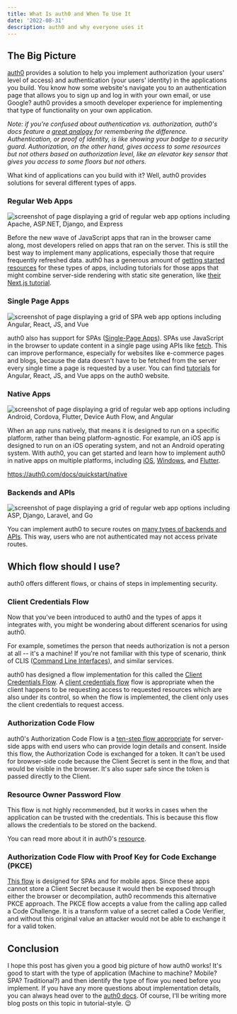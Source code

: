 ```yaml
---
title: What Is auth0 and When To Use It
date: '2022-08-31'
description: auth0 and why everyone uses it
---
```


## The Big Picture

[auth0](https://auth0.com/) provides a solution to help you implement authorization (your users' level of access) and authentication (your users' identity) in the applications you build. You know how some website's navigate you to an authentication page that allows you to sign up and log in with your own email, or use Google? auth0 provides a smooth developer experience for implementing that type of functionality on your own application.

_Note: if you're confused about authentication vs. authorization, auth0's docs feature a [great analogy](https://auth0.com/docs/get-started/identity-fundamentals/identity-and-access-management) for remembering the difference. Authentication, or proof of identity, is like showing your badge to a security guard. Authorization, on the other hand, gives access to some resources but not others based on authorization level, like an elevator key sensor that gives you access to some floors but not others._

What kind of applications can you build with it? Well, auth0 provides solutions for several different types of apps.

### Regular Web Apps

![screenshot of page displaying a grid of regular web app options including Apache, ASP.NET, Django, and Express](/assets/blog/img1.png)

Before the new wave of JavaScript apps that ran in the browser came along, most developers relied on apps that ran on the server. This is still the best way to implement many applications, especially those that require frequently refreshed data. auth0 has a generous amount of [getting started resources](https://auth0.com/docs/quickstart/native#webapp) for these types of apps, including tutorials for those apps that might combine server-side rendering with static site generation, like [their Next.js tutorial](https://auth0.com/docs/quickstart/webapp/nextjs/interactive).

### Single Page Apps

![screenshot of page displaying a grid of SPA web app options including Angular, React, JS, and Vue](/assets/blog/img2.png)

auth0 also has support for SPAs ([Single-Page Apps](https://developer.mozilla.org/en-US/docs/Glossary/SPA)). SPAs use JavaScript in the browser to update content in a single page using APIs like [fetch](https://developer.mozilla.org/en-US/docs/Web/API/Fetch_API). This can improve performance, especially for websites like e-commerce pages and blogs, because the data doesn't have to be fetched from the server every single time a page is requested by a user. You can find [tutorials](https://auth0.com/docs/quickstart/native#spa) for Angular, React, JS, and Vue apps on the auth0 website.

### Native Apps

![screenshot of page displaying a grid of regular web app options including Android, Cordova, Flutter, Device Auth Flow, and Angular](/assets/blog/img3.png)

When an app runs natively, that means it is designed to run on a specific platform, rather than being platform-agnostic. For example, an iOS app is designed to run on an iOS operating system, and not an Android operating system. With auth0, you can get started and learn how to implement auth0 in native apps on multiple platforms, including [iOS](https://auth0.com/docs/quickstart/native/ios-swift/interactive), [Windows](https://auth0.com/docs/quickstart/native/windows-uwp-csharp), and [Flutter](https://auth0.com/docs/quickstart/native/flutter/interactive).

https://auth0.com/docs/quickstart/native

### Backends and APIs

![screenshot of page displaying a grid of regular web app options including ASP, Django, Laravel, and Go](/assets/blog/img4.png)

You can implement auth0 to secure routes on [many types of backends and APIs](https://auth0.com/docs/quickstart/native#backend). This way, users who are not authenticated may not access private routes.

## Which flow should I use?

auth0 offers different flows, or chains of steps in implementing security.

### Client Credentials Flow

Now that you've been introduced to auth0 and the types of apps it integrates with, you might be wondering about different scenarios for using auth0.

For example, sometimes the person that needs authorization is not a person at all -- it's a machine! If you're not familiar with this type of scenario, think of CLIS ([Command Line Interfaces](https://en.wikipedia.org/wiki/Command-line_interface)), and similar services.

auth0 has designed a flow implementation for this called the [Client Credentials Flow](https://auth0.com/docs/get-started/authentication-and-authorization-flow/client-credentials-flow). A [client credentials flow](https://www.rfc-editor.org/rfc/rfc6749#section-4.4) flow is appropriate when the client happens to be requesting access to requested resources which are also under its control, so when the flow is implemented, the client only uses the client credentials to request access.

### Authorization Code Flow

auth0's Authorization Code Flow is a [ten-step flow appropriate](https://auth0.com/docs/get-started/authentication-and-authorization-flow/authorization-code-flow) for server-side apps with end users who can provide login details and consent. Inside this flow, the Authorization Code is exchanged for a token. It can't be used for browser-side code because the Client Secret is sent in the flow, and that would be visible in the browser. It's also super safe since the token is passed directly to the Client.

### Resource Owner Password Flow

This flow is not highly recommended, but it works in cases when the application can be trusted with the credentials. This is because this flow allows the credentials to be stored on the backend.

You can read more about it in auth0's [resource](https://auth0.com/docs/get-started/authentication-and-authorization-flow/resource-owner-password-flow).

### Authorization Code Flow with Proof Key for Code Exchange (PKCE)

[This flow](https://auth0.com/docs/get-started/authentication-and-authorization-flow/authorization-code-flow-with-proof-key-for-code-exchange-pkce) is designed for SPAs and for mobile apps. Since these apps cannot store a Client Secret because it would then be exposed through either the browser or decompilation, auth0 recommends this alternative PKCE approach. The PKCE flow accepts a value from the calling app called a Code Challenge. It is a transform value of a secret called a Code Verifier, and without this original value an attacker would not be able to exchange it for a valid token.

## Conclusion

I hope this post has given you a good big picture of how auth0 works! It's good to start with the type of application (Machine to machine? Mobile? SPA? Traditional?) and then identify the type of flow you need before you implement. If you have any more questions about implementation details, you can always head over to the [auth0 docs](https://auth0.com/docs/). Of course, I'll be writing more blog posts on this topic in tutorial-style. 😉